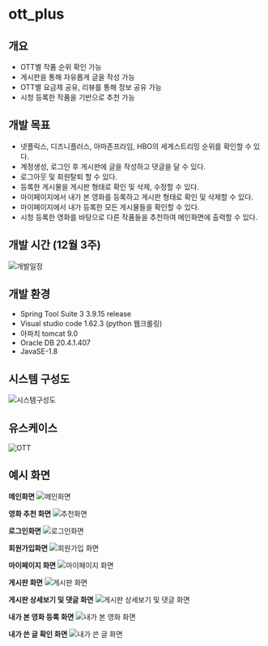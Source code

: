 # **ott_plus**

## **개요**
+ OTT별 작품 순위 확인 가능
+ 게시판을 통해 자유롭게 글을 작성 가능
+ OTT별 요금제 공유, 리뷰를 통해 정보 공유 가능
+ 시청 등록한 작품을 기반으로 추천 가능

## **개발 목표**
+ 넷플릭스, 디즈니플러스, 아마존프라임, HBO의 세계스트리밍 순위를 확인할 수 있다.
+ 계정생성, 로그인 후 게시판에 글을 작성하고 댓글을 달 수 있다. 
+ 로그아웃 및 회원탈퇴 할 수 있다.
+ 등록한 게시물을 게시판 형태로 확인 및 삭제, 수정할 수 있다.
+ 마이페이지에서 내가 본 영화를 등록하고 게시판 형태로 확인 및 삭제할 수 있다.
+ 마이페이지에서 내가 등록한 모든 게시물들을 확인할 수 있다.
+ 시청 등록한 영화를 바탕으로 다른 작품들을 추천하여 메인화면에 출력할 수 있다.

## **개발 시간 (12월 3주)**
![개발일정](https://user-images.githubusercontent.com/95264165/147017206-550352f5-2ca8-4a2d-a325-a61d74bde124.JPG)

## **개발 환경**
+ Spring Tool Suite 3 3.9.15 release
+ Visual studio code 1.62.3 (python 웹크롤링)
+ 아파치 tomcat 9.0
+ Oracle DB 20.4.1.407
+ JavaSE-1.8

## **시스템 구성도**
![시스템구성도](https://user-images.githubusercontent.com/95264165/147017320-f29f33a6-5f28-4390-9061-0cff85168cf0.JPG)

## **유스케이스**
![OTT](https://user-images.githubusercontent.com/95264165/147019020-c4d7f5eb-3fde-438e-bc4e-7dcb847b0265.png)

## **예시 화면**
**메인화면**
![메인화면](https://user-images.githubusercontent.com/95264165/147018400-75d140d4-e879-4211-bc11-5dbe3bb52041.JPG)



**영화 추천 화면**
![추천화면](https://user-images.githubusercontent.com/95264165/147018404-b469d9f1-9bf9-4aaf-afb9-921f9ff32770.JPG)



**로그인화면**
![로그인화면](https://user-images.githubusercontent.com/95264165/147018396-2ab00629-d30c-4fc2-ad37-0725045761c5.JPG)



**회원가입화면**
![회원가입 화면](https://user-images.githubusercontent.com/95264165/147018406-a3874e0c-e545-41a5-aba2-a469e0f1879e.JPG)



**마이페이지 화면**
![마이페이지 화면](https://user-images.githubusercontent.com/95264165/147018399-a5712d15-f2c9-4817-9ae7-f6479972a2e5.JPG)



**게시판 화면**
![게시판 화면](https://user-images.githubusercontent.com/95264165/147018407-7ecef6ab-e4e4-440c-9d92-016d07a49da9.JPG)



**게시판 상세보기 및 댓글 화면**
![게시판 상세보기 및 댓글 화면](https://user-images.githubusercontent.com/95264165/147018864-ac511325-201a-48de-8bed-d83b0e4c792d.JPG)



**내가 본 영화 등록 화면**
![내가 본 영화 화면](https://user-images.githubusercontent.com/95264165/147018408-b1562a45-c39b-448e-a7aa-5728543efd67.JPG)



**내가 쓴 글 확인 화면**
![내가 쓴 글 화면](https://user-images.githubusercontent.com/95264165/147018411-638dfd83-18bd-4ce9-8c2e-7eb9a324a183.JPG)

